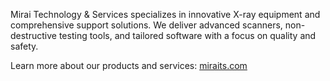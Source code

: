 Mirai Technology & Services specializes in innovative X-ray equipment and comprehensive support solutions. We deliver advanced scanners, non-destructive testing tools, and tailored software with a focus on quality and safety.

Learn more about our products and services: [miraits.com](https://www.miraits.com)
